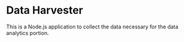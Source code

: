 # Data Harvester

This is a Node.js application to collect the data necessary for the data analytics portion.